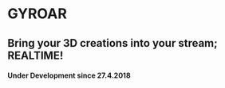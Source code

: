 # GYROAR
## Bring your 3D creations into your stream; REALTIME!

#### Under Development since 27.4.2018
